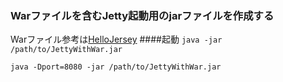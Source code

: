 ### Warファイルを含むJetty起動用のjarファイルを作成する
Warファイル参考は[HelloJersey](https://github.com/pgtwitter/HelloJersey)
####起動
`java -jar /path/to/JettyWithWar.jar`  

`java -Dport=8080 -jar /path/to/JettyWithWar.jar`
